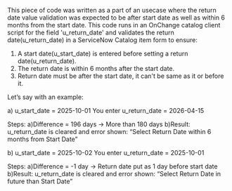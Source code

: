 This piece of code was written as a part of an usecase where the return date value validation was expected to be after start date as well as within 6 months from the start date. This code runs in an OnChange catalog client script for the field 'u_return_date' and validates the return date(u_return_date) in a ServiceNow Catalog item form to ensure:

1. A start date(u_start_date) is entered before setting a return date(u_return_date).
2. The return date is within 6 months after the start date.
3. Return date must be after the start date, it can't be same as it or before it.

Let’s say with an example:

a)
  u_start_date = 2025-10-01
  You enter u_return_date = 2026-04-15
  
  Steps:
  a)Difference = 196 days → More than 180 days
  b)Result: u_return_date is cleared and error shown: “Select Return Date within 6 months from Start Date”

b)
  u_start_date = 2025-10-02
  You enter u_return_date = 2025-10-01
  
  Steps:
  a)Difference = -1 day → Return date put as 1 day before start date
  b)Result: u_return_date is cleared and error shown: “Select Return Date in future than Start Date”
